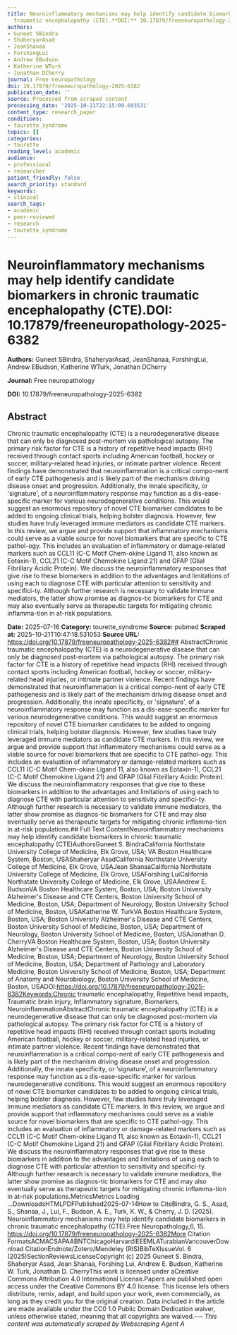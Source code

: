 ```yaml
---
title: Neuroinflammatory mechanisms may help identify candidate biomarkers in chronic
  traumatic encephalopathy (CTE).**DOI:** 10.17879/freeneuropathology-2025-6382
authors:
- Guneet SBindra
- ShaheryarAsad
- JeanShanaa
- ForshingLui
- Andrew EBudson
- Katherine WTurk
- Jonathan DCherry
journal: Free neuropathology
doi: 10.17879/freeneuropathology-2025-6382
publication_date: ''
source: Processed from scraped content
processing_date: '2025-10-21T22:15:09.693531'
content_type: research_paper
conditions:
- tourette_syndrome
topics: []
categories:
- tourette
reading_level: academic
audience:
- professional
- researcher
patient_friendly: false
search_priority: standard
keywords:
- clinical
search_tags:
- academic
- peer-reviewed
- research
- tourette_syndrome
---
```


# Neuroinflammatory mechanisms may help identify candidate biomarkers in chronic traumatic encephalopathy (CTE).**DOI:** 10.17879/freeneuropathology-2025-6382

**Authors:** Guneet SBindra, ShaheryarAsad, JeanShanaa, ForshingLui, Andrew EBudson, Katherine WTurk, Jonathan DCherry

**Journal:** Free neuropathology

**DOI:** 10.17879/freeneuropathology-2025-6382

## Abstract

Chronic traumatic encephalopathy (CTE) is a neurodegenerative disease that can only be diagnosed post-mortem via pathological autopsy. The primary risk factor for CTE is a history of repetitive head impacts (RHI) received through contact sports including American football, hockey or soccer, military-related head injuries, or intimate partner violence. Recent findings have demonstrated that neuroinflammation is a critical compo-nent of early CTE pathogenesis and is likely part of the mechanism driving disease onset and progression. Additionally, the innate specificity, or 'signature', of a neuroinflammatory response may function as a dis-ease-specific marker for various neurodegenerative conditions. This would suggest an enormous repository of novel CTE biomarker candidates to be added to ongoing clinical trials, helping bolster diagnosis. However, few studies have truly leveraged immune mediators as candidate CTE markers. In this review, we argue and provide support that inflammatory mechanisms could serve as a viable source for novel biomarkers that are specific to CTE pathol-ogy. This includes an evaluation of inflammatory or damage-related markers such as CCL11 (C-C Motif Chem-okine Ligand 11, also known as Eotaxin-1), CCL21 (C-C Motif Chemokine Ligand 21) and GFAP (Glial Fibrillary Acidic Protein). We discuss the neuroinflammatory responses that give rise to these biomarkers in addition to the advantages and limitations of using each to diagnose CTE with particular attention to sensitivity and specifici-ty. Although further research is necessary to validate immune mediators, the latter show promise as diagnos-tic biomarkers for CTE and may also eventually serve as therapeutic targets for mitigating chronic inflamma-tion in at-risk populations.

**Date:** 2025-07-16
**Category:** tourette_syndrome
**Source:** pubmed
**Scraped at:** 2025-10-21T10:47:18.531053
**Source URL:** https://doi.org/10.17879/freeneuropathology-2025-6382## AbstractChronic traumatic encephalopathy (CTE) is a neurodegenerative disease that can only be diagnosed post-mortem via pathological autopsy. The primary risk factor for CTE is a history of repetitive head impacts (RHI) received through contact sports including American football, hockey or soccer, military-related head injuries, or intimate partner violence. Recent findings have demonstrated that neuroinflammation is a critical compo-nent of early CTE pathogenesis and is likely part of the mechanism driving disease onset and progression. Additionally, the innate specificity, or 'signature', of a neuroinflammatory response may function as a dis-ease-specific marker for various neurodegenerative conditions. This would suggest an enormous repository of novel CTE biomarker candidates to be added to ongoing clinical trials, helping bolster diagnosis. However, few studies have truly leveraged immune mediators as candidate CTE markers. In this review, we argue and provide support that inflammatory mechanisms could serve as a viable source for novel biomarkers that are specific to CTE pathol-ogy. This includes an evaluation of inflammatory or damage-related markers such as CCL11 (C-C Motif Chem-okine Ligand 11, also known as Eotaxin-1), CCL21 (C-C Motif Chemokine Ligand 21) and GFAP (Glial Fibrillary Acidic Protein). We discuss the neuroinflammatory responses that give rise to these biomarkers in addition to the advantages and limitations of using each to diagnose CTE with particular attention to sensitivity and specifici-ty. Although further research is necessary to validate immune mediators, the latter show promise as diagnos-tic biomarkers for CTE and may also eventually serve as therapeutic targets for mitigating chronic inflamma-tion in at-risk populations.## Full Text ContentNeuroinflammatory mechanisms may help identify candidate biomarkers in chronic traumatic encephalopathy (CTE)AuthorsGuneet S. BindraCalifornia Northstate University College of Medicine, Elk Grove, USA; VA Boston Healthcare System, Boston, USAShaheryar AsadCalifornia Northstate University College of Medicine, Elk Grove, USAJean ShanaaCalifornia Northstate University College of Medicine, Elk Grove, USAForshing LuiCalifornia Northstate University College of Medicine, Elk Grove, USAAndrew E. BudsonVA Boston Healthcare System, Boston, USA; Boston University Alzheimer's Disease and CTE Centers, Boston University School of Medicine, Boston, USA; Department of Neurology, Boston University School of Medicine, Boston, USAKatherine W. TurkVA Boston Healthcare System, Boston, USA; Boston University Alzheimer's Disease and CTE Centers, Boston University School of Medicine, Boston, USA; Department of Neurology, Boston University School of Medicine, Boston, USAJonathan D. CherryVA Boston Healthcare System, Boston, USA; Boston University Alzheimer's Disease and CTE Centers, Boston University School of Medicine, Boston, USA; Department of Neurology, Boston University School of Medicine, Boston, USA; Department of Pathology and Laboratory Medicine, Boston University School of Medicine, Boston, USA; Department of Anatomy and Neurobiology, Boston University School of Medicine, Boston, USADOI:https://doi.org/10.17879/freeneuropathology-2025-6382Keywords:Chronic traumatic encephalopathy, 											Repetitive head impacts, 											Traumatic brain injury, 											Inflammatory signature, 											Biomarkers, 											NeuroinflammationAbstractChronic traumatic encephalopathy (CTE) is a neurodegenerative disease that can only be diagnosed post-mortem via pathological autopsy. The primary risk factor for CTE is a history of repetitive head impacts (RHI) received through contact sports including American football, hockey or soccer, military-related head injuries, or intimate partner violence. Recent findings have demonstrated that neuroinflammation is a critical compo-nent of early CTE pathogenesis and is likely part of the mechanism driving disease onset and progression. Additionally, the innate specificity, or ‘signature’, of a neuroinflammatory response may function as a dis-ease-specific marker for various neurodegenerative conditions. This would suggest an enormous repository of novel CTE biomarker candidates to be added to ongoing clinical trials, helping bolster diagnosis. However, few studies have truly leveraged immune mediators as candidate CTE markers. In this review, we argue and provide support that inflammatory mechanisms could serve as a viable source for novel biomarkers that are specific to CTE pathol-ogy. This includes an evaluation of inflammatory or damage-related markers such as CCL11 (C-C Motif Chem-okine Ligand 11, also known as Eotaxin-1), CCL21 (C-C Motif Chemokine Ligand 21) and GFAP (Glial Fibrillary Acidic Protein). We discuss the neuroinflammatory responses that give rise to these biomarkers in addition to the advantages and limitations of using each to diagnose CTE with particular attention to sensitivity and specifici-ty. Although further research is necessary to validate immune mediators, the latter show promise as diagnos-tic biomarkers for CTE and may also eventually serve as therapeutic targets for mitigating chronic inflamma-tion in at-risk populations.MetricsMetrics Loading ...DownloadsHTMLPDFPublished2025-07-14How to CiteBindra, G. S., Asad, S., Shanaa, J., Lui, F., Budson, A. E., Turk, K. W., & Cherry, J. D. (2025). Neuroinflammatory mechanisms may help identify candidate biomarkers in chronic traumatic encephalopathy (CTE).Free Neuropathology,6, 15. https://doi.org/10.17879/freeneuropathology-2025-6382More Citation FormatsACMACSAPAABNTChicagoHarvardIEEEMLATurabianVancouverDownload CitationEndnote/Zotero/Mendeley (RIS)BibTeXIssueVol. 6 (2025)SectionReviewsLicenseCopyright (c) 2025 Guneet S. Bindra, Shaheryar Asad, Jean Shanaa, Forshing Lui, Andrew E. Budson, Katherine W. Turk, Jonathan D. CherryThis work is licensed under aCreative Commons Attribution 4.0 International License.Papers are published open access under the Creative Commons BY 4.0 license. This license lets others distribute, remix, adapt, and build upon your work, even commercially, as long as they credit you for the original creation. Data included in the article are made available under the CC0 1.0 Public Domain Dedication waiver, unless otherwise stated, meaning that all copyrights are waived.---
*This content was automatically scraped by Webscraping Agent A*